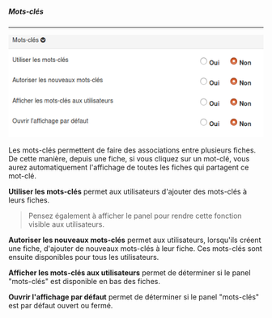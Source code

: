 ##### Mots-clés

---

![](images/clacoform-fig16.png)

Les mots-clés permettent de faire des associations entre plusieurs fiches. De cette manière, depuis une fiche, si vous cliquez sur un mot-clé, vous aurez automatiquement l'affichage de toutes les fiches qui partagent ce mot-clé.

**Utiliser les mots-clés** permet aux utilisateurs d'ajouter des mots-clés à leurs fiches.

> Pensez également à afficher le panel pour rendre cette fonction visible aux utilisateurs.

**Autoriser les nouveaux mots-clés** permet aux utilisateurs, lorsqu'ils créent une fiche, d'ajouter de nouveaux mots-clés à leur fiche. Ces mots-clés sont ensuite disponibles pour tous les utilisateurs.

**Afficher les mots-clés aux utilisateurs** permet de déterminer si le panel "mots-clés" est disponible en bas des fiches.

**Ouvrir l'affichage par défaut** permet de déterminer si le panel "mots-clés" est par défaut ouvert ou fermé.

